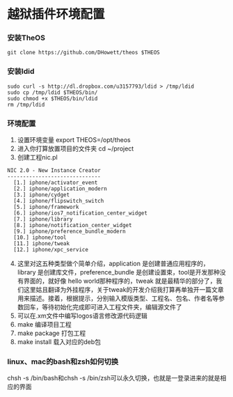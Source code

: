 # 越狱插件环境配置
### 安装TheOS
`git clone https://github.com/DHowett/theos $THEOS`
### 安装ldid

```
sudo curl -s http://dl.dropbox.com/u3157793/ldid > /tmp/ldid
sudo cp /tmp/ldid $THEOS/bin/
sudo chmod +x $THEOS/bin/ldid
rm /tmp/ldid
```
### 环境配置
1. 设置环境变量
    export THEOS=/opt/theos
2. 进入你打算放置项目的文件夹
    cd ~/project
3. 创建工程nic.pl
    
```
NIC 2.0 - New Instance Creator
------------------------------
  [1.] iphone/activator_event
  [2.] iphone/application_modern
  [3.] iphone/cydget
  [4.] iphone/flipswitch_switch
  [5.] iphone/framework
  [6.] iphone/ios7_notification_center_widget
  [7.] iphone/library
  [8.] iphone/notification_center_widget
  [9.] iphone/preference_bundle_modern
  [10.] iphone/tool
  [11.] iphone/tweak
  [12.] iphone/xpc_service
```

4. 这里对这五种类型做个简单介绍，application 是创建普通应用程序的，library 是创建库文件，preference_bundle 是创建设置束，tool是开发那种没有界面的，就好像 hello world那种程序的，tweak 就是最精华的部分了，我们这里姑且翻译为外挂程序，关于tweak的开发介绍我打算再单独开一篇文章用来描述。接着，根据提示，分别输入模版类型、工程名、包名、作者名等参数回车，等待初始化完成即可进入工程文件夹，编辑源文件了
5. 可以在.xm文件中编写logos语言修改源代码逻辑
6. make 编译项目工程
7. make package 打包工程
8. make install 载入对应的deb包

### linux、mac的bash和zsh如何切换
chsh -s /bin/bash和chsh -s /bin/zsh可以永久切换，也就是一登录进来的就是相应的界面


